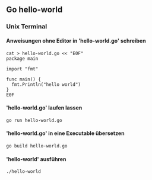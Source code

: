 ## Go hello-world
### Unix Terminal
#### Anweisungen ohne Editor in 'hello-world.go' schreiben
    cat > hello-world.go << "E0F"
    package main

    import "fmt"

    func main() {
      fmt.Println("hello world")
    }
    E0F
#### 'hello-world.go' laufen lassen
    go run hello-world.go
#### 'hello-world.go' in eine Executable übersetzen
    go build hello-world.go
#### 'hello-world' ausführen
    ./hello-world

